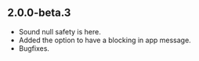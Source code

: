## 2.0.0-beta.3

* Sound null safety is here.
* Added the option to have a blocking in app message.
* Bugfixes.